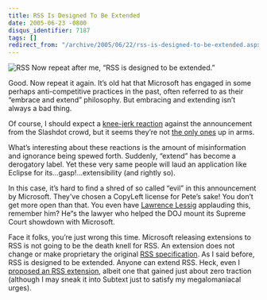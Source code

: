 ```yaml
---
title: RSS Is Designed To Be Extended
date: 2005-06-23 -0800
disqus_identifier: 7187
tags: []
redirect_from: "/archive/2005/06/22/rss-is-designed-to-be-extended.aspx/"
---
```


![RSS](https://haacked.com/images/RSSLOGO.jpg) Now repeat after me, “RSS
is designed to be extended.”

Good. Now repeat it again. It’s old hat that Microsoft has engaged in
some perhaps anti-competitive practices in the past, often referred to
as their “embrace and extend” philosophy. But embracing and extending
isn’t always a bad thing.

Of course, I should expect a [knee-jerk
reaction](http://slashdot.org/article.pl?sid=05/06/24/183213&from=rss)
against the announcement from the Slashdot crowd, but it seems they’re
not [the only
ones](http://radio.weblogs.com/0001011/2005/06/24.html#a10463) up in
arms.

What’s interesting about these reactions is the amount of misinformation
and ignorance being spewed forth. Suddenly, “extend” has become a
derogatory label. Yet these very same people will laud an application
like Eclipse for its...gasp!...extensibility (and rightly so).

In this case, it’s hard to find a shred of so called “evil” in this
announcement by Microsoft. They’ve chosen a CopyLeft license for Pete’s
sake! You don’t get more open than that. You even have [Lawrence
Lessig](http://www.lessig.org/blog/) applauding this, remember him? He“s
the lawyer who helped the DOJ mount its Supreme Court showdown with
Microsoft.

Face it folks, you’re just wrong this time. Microsoft releasing
extensions to RSS is not going to be the death knell for RSS. An
extension does not change or make proprietary the original [RSS
specification](http://blogs.law.harvard.edu/tech/rss). As I said before,
RSS is designed to be extended. Anyone can extend RSS. Heck, even I
[proposed an RSS
extension](https://haacked.com/archive/2004/04/24/359.aspx), albeit one
that gained just about zero traction (although I may sneak it into
Subtext just to satisfy my megalomaniacal urges).

